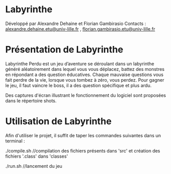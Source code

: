 Labyrinthe
===========

Développé par Alexandre Dehaine et Florian Gambirasio
Contacts : alexandre.dehaine.etu@univ-lille.fr , florian.gambirasio.etu@univ-lille.fr

# Présentation de Labyrinthe

Labyrinthe Perdu est un jeu d’aventure se déroulant dans un labyrinthe généré aléatoirement dans lequel vous vous déplacez, battez des monstres en répondant a des question éducatives. Chaque mauvaise questions vous fait perdre de la vie, lorsque vous tombez à zéro, vous perdez. Pour gagner le jeu, il faut vaincre le boss, il a des question spécifique et plus ardu.

Des captures d'écran illustrant le fonctionnement du logiciel sont proposées dans le répertoire shots.

# Utilisation de Labyrinthe

Afin d'utiliser le projet, il suffit de taper les commandes suivantes dans un terminal :

./compile.sh
//compilation des fichiers présents dans 'src' et création des fichiers '.class' dans 'classes'

./run.sh
//lancement du jeu

